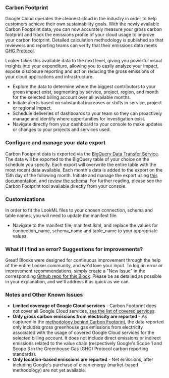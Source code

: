 ### Carbon Footprint
Google Cloud operates the cleanest cloud in the industry in order to help customers achieve their own sustainability goals. With the newly available Carbon Footprint data, you can now accurately measure your gross carbon footprint and track the emissions profile of your cloud usage to improve your carbon footprint. Detailed calculation methodology is published so that reviewers and reporting teams can verify that their emissions data meets [GHG Protocol](https://ghgprotocol.org/).

Looker takes this available data to the next level, giving you powerful visual insights into your expenditure, allowing you to easily analyze your impact, expose disclosure reporting and act on reducing the gross emissions of your cloud applications and infrastructure.
* Explore the data to determine where the biggest contributors to your green impact exist, segmenting by service, project, region, and month for the selected billing account over all available months.
* Initiate alerts based on substantial increases or shifts in service, project or regional impact.
* Schedule deliveries of dashboards to your team so they can proactively manage and identify where opportunities for investigation exist.
* Navigate directly from your dashboard to your console to make updates or changes to your projects and services used.


### Configure and manage your data export
Carbon Footprint data is exported via the [BigQuery Data Transfer Service](https://cloud.google.com/bigquery-transfer/docs/introduction). The data will be exported to the BigQuery table of your choice on the schedule you specify. Each export will overwrite the entire table with the most recent data available. Each month's data is added to the export on the 15th day of the following month.
Initiate and manage the export using [this documentation](https://cloud.google.com/carbon-footprint/docs/export), and [review the schema](https://cloud.google.com/carbon-footprint/docs/data-schema).
For further reading, please see the Carbon Footprint tool available directly from your console.

### Customizations
In order to fit the LookML files to your chosen connection, schema and table names, you will need to update the manifest file.
* Navigate to the manifest file, manifest.lkml, and replace the values for connection_name, schema_name and table_name to your appropriate values.


### What if I find an error? Suggestions for improvements?

Great! Blocks were designed for continuous improvement through the help of the entire Looker community, and we'd love your input. To log an error or improvement recommendations, simply create a "New Issue" in the corresponding [Github repo for this Block](...). Please be as detailed as possible in your explanation, and we'll address it as quick as we can.


### Notes and Other Known Issues

* **Limited coverage of Google Cloud services** - Carbon Footprint does not cover all Google Cloud services, [see the list of covered services](https://cloud.google.com/carbon-footprint/docs/covered-services).
* **Only gross carbon emissions from electricity are reported** - As captured in the [methodology behind Carbon Footprint](https://cloud.google.com/carbon-footprint/docs/methodology), the data reported only includes gross greenhouse gas emissions from electricity associated with the usage of covered Google Cloud services for the selected billing account. It does not include direct emissions or indirect emissions related to the value chain (respectively Google's Scope 1 and Scope 3 in the Greenhouse Gas (GHG) Protocol carbon reporting standards).
* **Only location-based emissions are reported** - Net emissions, after including Google's purchase of clean energy (market-based methodology) are not yet available.

